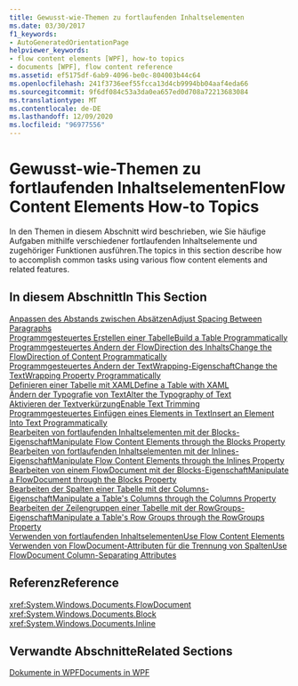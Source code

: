 ```yaml
---
title: Gewusst-wie-Themen zu fortlaufenden Inhaltselementen
ms.date: 03/30/2017
f1_keywords:
- AutoGeneratedOrientationPage
helpviewer_keywords:
- flow content elements [WPF], how-to topics
- documents [WPF], flow content reference
ms.assetid: ef5175df-6ab9-4096-be0c-804003b44c64
ms.openlocfilehash: 241f3736eef55fcca13d4cb9994bb04aaf4eda66
ms.sourcegitcommit: 9f6df084c53a3da0ea657ed0d708a72213683084
ms.translationtype: MT
ms.contentlocale: de-DE
ms.lasthandoff: 12/09/2020
ms.locfileid: "96977556"
---
```

# <a name="flow-content-elements-how-to-topics"></a><span data-ttu-id="bc53e-102">Gewusst-wie-Themen zu fortlaufenden Inhaltselementen</span><span class="sxs-lookup"><span data-stu-id="bc53e-102">Flow Content Elements How-to Topics</span></span>
<span data-ttu-id="bc53e-103">In den Themen in diesem Abschnitt wird beschrieben, wie Sie häufige Aufgaben mithilfe verschiedener fortlaufenden Inhaltselemente und zugehöriger Funktionen ausführen.</span><span class="sxs-lookup"><span data-stu-id="bc53e-103">The topics in this section describe how to accomplish common tasks using various flow content elements and related features.</span></span>  
  
## <a name="in-this-section"></a><span data-ttu-id="bc53e-104">In diesem Abschnitt</span><span class="sxs-lookup"><span data-stu-id="bc53e-104">In This Section</span></span>  
 [<span data-ttu-id="bc53e-105">Anpassen des Abstands zwischen Absätzen</span><span class="sxs-lookup"><span data-stu-id="bc53e-105">Adjust Spacing Between Paragraphs</span></span>](how-to-adjust-spacing-between-paragraphs.md)  
 [<span data-ttu-id="bc53e-106">Programmgesteuertes Erstellen einer Tabelle</span><span class="sxs-lookup"><span data-stu-id="bc53e-106">Build a Table Programmatically</span></span>](how-to-build-a-table-programmatically.md)  
 [<span data-ttu-id="bc53e-107">Programmgesteuertes Ändern der FlowDirection des Inhalts</span><span class="sxs-lookup"><span data-stu-id="bc53e-107">Change the FlowDirection of Content Programmatically</span></span>](how-to-change-the-flowdirection-of-content-programmatically.md)  
 [<span data-ttu-id="bc53e-108">Programmgesteuertes Ändern der TextWrapping-Eigenschaft</span><span class="sxs-lookup"><span data-stu-id="bc53e-108">Change the TextWrapping Property Programmatically</span></span>](how-to-change-the-textwrapping-property-programmatically.md)  
 [<span data-ttu-id="bc53e-109">Definieren einer Tabelle mit XAML</span><span class="sxs-lookup"><span data-stu-id="bc53e-109">Define a Table with XAML</span></span>](how-to-define-a-table-with-xaml.md)  
 [<span data-ttu-id="bc53e-110">Ändern der Typografie von Text</span><span class="sxs-lookup"><span data-stu-id="bc53e-110">Alter the Typography of Text</span></span>](how-to-alter-the-typography-of-text.md)  
 [<span data-ttu-id="bc53e-111">Aktivieren der Textverkürzung</span><span class="sxs-lookup"><span data-stu-id="bc53e-111">Enable Text Trimming</span></span>](how-to-enable-text-trimming.md)  
 [<span data-ttu-id="bc53e-112">Programmgesteuertes Einfügen eines Elements in Text</span><span class="sxs-lookup"><span data-stu-id="bc53e-112">Insert an Element Into Text Programmatically</span></span>](how-to-insert-an-element-into-text-programmatically.md)  
 [<span data-ttu-id="bc53e-113">Bearbeiten von fortlaufenden Inhaltselementen mit der Blocks-Eigenschaft</span><span class="sxs-lookup"><span data-stu-id="bc53e-113">Manipulate Flow Content Elements through the Blocks Property</span></span>](how-to-manipulate-flow-content-elements-through-the-blocks-property.md)  
 [<span data-ttu-id="bc53e-114">Bearbeiten von fortlaufenden Inhaltselementen mit der Inlines-Eigenschaft</span><span class="sxs-lookup"><span data-stu-id="bc53e-114">Manipulate Flow Content Elements through the Inlines Property</span></span>](how-to-manipulate-flow-content-elements-through-the-inlines-property.md)  
 [<span data-ttu-id="bc53e-115">Bearbeiten von einem FlowDocument mit der Blocks-Eigenschaft</span><span class="sxs-lookup"><span data-stu-id="bc53e-115">Manipulate a FlowDocument through the Blocks Property</span></span>](how-to-manipulate-a-flowdocument-through-the-blocks-property.md)  
 [<span data-ttu-id="bc53e-116">Bearbeiten der Spalten einer Tabelle mit der Columns-Eigenschaft</span><span class="sxs-lookup"><span data-stu-id="bc53e-116">Manipulate a Table's Columns through the Columns Property</span></span>](how-to-manipulate-table-columns-through-the-columns-property.md)  
 [<span data-ttu-id="bc53e-117">Bearbeiten der Zeilengruppen einer Tabelle mit der RowGroups-Eigenschaft</span><span class="sxs-lookup"><span data-stu-id="bc53e-117">Manipulate a Table's Row Groups through the RowGroups Property</span></span>](how-to-manipulate-table-row-groups-through-the-rowgroups-property.md)  
 [<span data-ttu-id="bc53e-118">Verwenden von fortlaufenden Inhaltselementen</span><span class="sxs-lookup"><span data-stu-id="bc53e-118">Use Flow Content Elements</span></span>](how-to-use-flow-content-elements.md)  
 [<span data-ttu-id="bc53e-119">Verwenden von FlowDocument-Attributen für die Trennung von Spalten</span><span class="sxs-lookup"><span data-stu-id="bc53e-119">Use FlowDocument Column-Separating Attributes</span></span>](how-to-use-flowdocument-column-separating-attributes.md)  
  
## <a name="reference"></a><span data-ttu-id="bc53e-120">Referenz</span><span class="sxs-lookup"><span data-stu-id="bc53e-120">Reference</span></span>  
 <xref:System.Windows.Documents.FlowDocument>  
  <xref:System.Windows.Documents.Block>  
  <xref:System.Windows.Documents.Inline>  
  
## <a name="related-sections"></a><span data-ttu-id="bc53e-121">Verwandte Abschnitte</span><span class="sxs-lookup"><span data-stu-id="bc53e-121">Related Sections</span></span>  
 [<span data-ttu-id="bc53e-122">Dokumente in WPF</span><span class="sxs-lookup"><span data-stu-id="bc53e-122">Documents in WPF</span></span>](documents-in-wpf.md)
